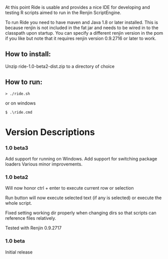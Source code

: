 At this point Ride is usable and provides a nice IDE for developing and testing R scripts aimed to run in the Renjin ScriptEngine.

To run Ride you need to have maven and Java 1.8 or later installed. 
This is because renjin is not included in the fat jar and needs to be wired in to the classpath upon startup. 
You can specify a different renjin version in the pom if you like but note that it requires renjin version 0.9.2716 or later to work. 

## How to install:
Unzip ride-1.0-beta2-dist.zip to a directory of choice

## How to run:

`> ./ride.sh`

or on windows

`$ .\ride.cmd`


# Version Descriptions

### 1.0 beta3
Add support for running on Windows.
Add support for switching package loaders
Various minor improvements.

### 1.0 beta2
Will now honor ctrl + enter to execute current row or selection

Run button will now execute selected text (if any is selected) or execute the whole script.

Fixed setting working dir properly when changing dirs so that scripts can reference files relatively.

Tested with Renjin 0.9.2717

### 1.0 beta
Initial release